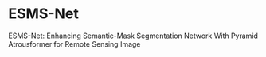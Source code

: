 # ESMS-Net
ESMS-Net: Enhancing Semantic-Mask Segmentation Network With Pyramid Atrousformer for Remote Sensing Image


